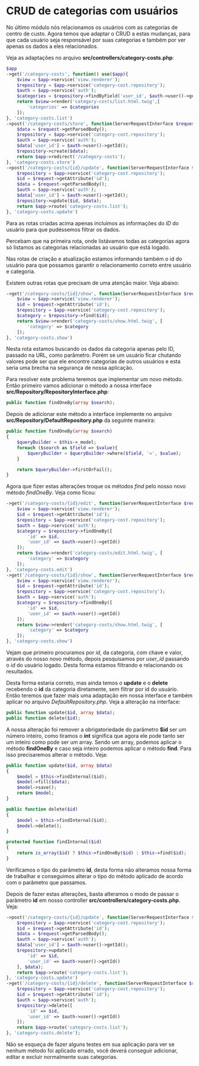 # CRUD de categorias com usuários

No último módulo nós relacionamos os usuários com as categorias de centro de custo. Agora temos que adaptar o CRUD a estas mudanças, para que cada usuário seja responsável por suas categorias e também por ver apenas os dados a eles relacionados.

Veja as adaptações no arquivo **src/controllers/category-costs.php**:

```php
$app
->get('/category-costs', function() use($app){
    $view = $app->service('view.renderer');
    $repository = $app->service('category-cost.repository');
    $auth = $app->service('auth');
    $categories = $repository->findByField('user_id', $auth->user()->getId());
    return $view->render('category-costs/list.html.twig',[
        'categories' => $categories
    ]);
}, 'category-costs.list')
->post('/category-costs/store', function(ServerRequestInterface $request) use($app){
    $data = $request->getParsedBody();
    $repository = $app->service('category-cost.repository');
    $auth = $app->service('auth');
    $data['user_id'] = $auth->user()->getId();
    $repository->create($data);
    return $app->redirect('/category-costs');
}, 'category-costs.store')
->post('/category-costs/{id}/update', function(ServerRequestInterface $request) use($app) {
    $repository = $app->service('category-cost.repository');
    $id = $request->getAttribute('id');
    $data = $request->getParsedBody();
    $auth = $app->service('auth');
    $data['user_id'] = $auth->user()->getId();
    $repository->update($id, $data);
    return $app->route('category-costs.list');
}, 'category-costs.update')
```

Para as rotas criadas acima apenas incluímos as informações do *ID* do usuário para que pudéssemos filtrar os dados.

Percebam que na primeira rota, onde listávamos todas as categorias agora só listamos as categorias relacionadas ao usuário que está logado.

Nas rotas de criação e atualização estamos informando também o id do usuário para que possamos garantir o relacionamento correto entre usuário e categoria.

Existem outras rotas que precisam de uma atenção maior. Veja abaixo:

```php
->get('/category-costs/{id}/show', function(ServerRequestInterface $request) use($app){
    $view = $app->service('view.renderer');
    $id = $request->getAttribute('id');
    $repository = $app->service('category-cost.repository');
    $category = $repository->find($id);
    return $view->render('category-costs/show.html.twig', [
        'category' => $category
    ]);
}, 'category-costs.show')
```

Nesta rota estamos buscando os dados da categoria apenas pelo ID, passado na URL, como parâmetro. Porém se um usuário ficar chutando valores pode ser que ele encontre categorias de outros usuários e esta seria uma brecha na segurança de nossa aplicação.

Para resolver este problema teremos que implementar um novo método. Então primeiro vamos adicionar o método a nossa interface **src/Repository/RepositoryInterface.php**:

```php
public function findOneBy(array $search);
```

Depois de adicionar este método a interface implemente no arquivo **src/Repository/DefaultRepository.php** da seguinte maneira:

```php
public function findOneBy(array $search)
{
    $queryBuilder = $this->_model;
    foreach ($search as $field => $value){
        $queryBuilder = $queryBuilder->where($field, '=', $value);
    }

    return $queryBuilder->firstOrFail();
}
```

Agora que fizer estas alterações troque os métodos *find* pelo nosso novo método *findOneBy*. Veja como ficou:

```php
->get('/category-costs/{id}/edit', function(ServerRequestInterface $request) use($app){
    $view = $app->service('view.renderer');
    $id = $request->getAttribute('id');
    $repository = $app->service('category-cost.repository');
    $auth = $app->service('auth');
    $category = $repository->findOneBy([
        'id' => $id,
        'user_id' => $auth->user()->getId()
    ]);
    return $view->render('category-costs/edit.html.twig', [
        'category' => $category
    ]);
}, 'category-costs.edit')
->get('/category-costs/{id}/show', function(ServerRequestInterface $request) use($app){
    $view = $app->service('view.renderer');
    $id = $request->getAttribute('id');
    $repository = $app->service('category-cost.repository');
    $auth = $app->service('auth');
    $category = $repository->findOneBy([
        'id' => $id,
        'user_id' => $auth->user()->getId()
    ]);
    return $view->render('category-costs/show.html.twig', [
        'category' => $category
    ]);
}, 'category-costs.show')
```

Vejam que primeiro procuramos por *id*, da categoria, com chave e valor, através do nosso novo método, depois pesquisamos por *user_id* passando o *id* do usuário logado. Desta forma estamos filtrando e relacionando os resultados.

Desta forma estaria correto, mas ainda temos o **update** e o **delete** recebendo o **id** da categoria diretamente, sem filtrar por id do usuário. Então teremos que fazer mais uma adaptação em nossa interface e também aplicar no arquivo *DefaultRepository.php*. Veja a alteração na interface:

```php
public function update($id, array $data);
public function delete($id);
```

A nossa alteração foi remover a obrigatoriedade do parâmetro **$id** ser um número inteiro, como tiramos o **int** significa que agora ele pode tanto ser um inteiro como pode ser um array. Sendo um array, podemos aplicar o método **findOneBy** e caso seja inteiro podemos aplicar o método **find**. Para isso precisaremos alterar o método. Veja:

```php
public function update($id, array $data)
{
    $model = $this->findInternal($id);  
    $model->fill($data);
    $model->save();
    return $model;
}

public function delete($id)
{
    $model = $this->findInternal($id);
    $model->delete();
}

protected function findInternal($id)
{
    return is_array($id) ? $this->findOneBy($id) : $this->find($id);
}
```

Verificamos o tipo do parâmetro **id**, desta forma não alteramos nossa forma de trabalhar e conseguimos alterar o tipo do método aplicado de acordo com o parâmetro que passamos.

Depois de fazer estas alterações, basta alteramos o modo de passar o parâmetro **id** em nosso controller **src/controllers/category-costs.php**. Veja:

```php
->post('/category-costs/{id}/update', function(ServerRequestInterface $request) use($app) {
    $repository = $app->service('category-cost.repository');
    $id = $request->getAttribute('id');
    $data = $request->getParsedBody();
    $auth = $app->service('auth');
    $data['user_id'] = $auth->user()->getId();
    $repository->update([
        'id' => $id,
        'user_id' => $auth->user()->getId()
    ], $data);
    return $app->route('category-costs.list');
}, 'category-costs.update')
->get('/category-costs/{id}/delete', function(ServerRequestInterface $request) use($app){
    $repository = $app->service('category-cost.repository');
    $id = $request->getAttribute('id');
    $auth = $app->service('auth');
    $repository->delete([
        'id' => $id,
        'user_id' => $auth->user()->getId()
    ]);
    return $app->route('category-costs.list');
}, 'category-costs.delete');
```

Não se esqueça de fazer alguns testes em sua aplicação para ver se nenhum método foi aplicado errado, você deverá conseguir adicionar, editar e excluir normalmente suas categorias.